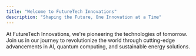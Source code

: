 ```yaml
---
title: "Welcome to FutureTech Innovations"
description: "Shaping the Future, One Innovation at a Time"
---
```


At FutureTech Innovations, we're pioneering the technologies of tomorrow. Join us in our journey to revolutionize the world through cutting-edge advancements in AI, quantum computing, and sustainable energy solutions.